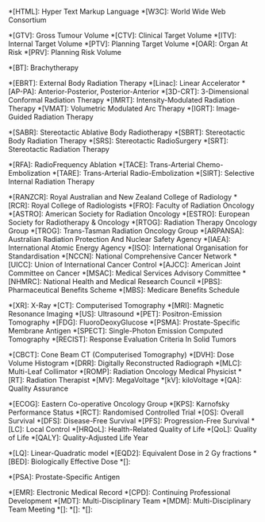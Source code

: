 *[HTML]: Hyper Text Markup Language
*[W3C]: World Wide Web Consortium

*[GTV]: Gross Tumour Volume
*[CTV]: Clinical Target Volume
*[ITV]: Internal Target Volume
*[PTV]: Planning Target Volume
*[OAR]: Organ At Risk
*[PRV]: Planning Risk Volume

*[BT]: Brachytherapy

*[EBRT]: External Body Radiation Therapy
*[Linac]: Linear Accelerator
*[AP-PA]: Anterior-Posterior, Posterior-Anterior
*[3D-CRT]: 3-Dimensional Conformal Radiation Therapy
*[IMRT]: Intensity-Modulated Radiation Therapy
*[VMAT]: Volumetric Modulated Arc Therapy
*[IGRT]: Image-Guided Radiation Therapy

*[SABR]: Stereotactic Ablative Body Radiotherapy
*[SBRT]: Stereotactic Body Radiation Therapy
*[SRS]: Stereotactic RadioSurgery
*[SRT]: Stereotactic Radiation Therapy

*[RFA]: RadioFrequency Ablation
*[TACE]: Trans-Arterial Chemo-Embolization
*[TARE]: Trans-Arterial Radio-Embolization
*[SIRT]: Selective Internal Radiation Therapy

*[RANZCR]: Royal Australian and New Zealand College of Radiology
*[RCR]: Royal College of Radiologists
*[FRO]: Faculty of Radiation Oncology
*[ASTRO]: American Society for Radiation Oncology
*[ESTRO]: European Society for Radiotherapy & Oncology
*[RTOG]: Radiation Therapy Oncology Group
*[TROG]: Trans-Tasman Radiation Oncology Group
*[ARPANSA]: Australian Radiation Protection And Nuclear Safety Agency
*[IAEA]: International Atomic Energy Agency
*[ISO]: International Organisation for Standardisation
*[NCCN]: National Comprehensive Cancer Network
*[UICC]: Union of International Cancer Control
*[AJCC]: American Joint Committee on Cancer
*[MSAC]: Medical Services Advisory Committee
*[NHMRC]: National Health and Medical Research Council
*[PBS]: Pharmaceutical Benefits Scheme
*[MBS]: Medicare Benefits Schedule

*[XR]: X-Ray
*[CT]: Computerised Tomography
*[MRI]: Magnetic Resonance Imaging
*[US]: Ultrasound
*[PET]: Positron-Emission Tomography
*[FDG]: FluoroDeoxyGlucose
*[PSMA]: Prostate-Specific Membrane Antigen
*[SPECT]: Single-Photon Emission Computed Tomography
*[RECIST]: Response Evaluation Criteria In Solid Tumors

*[CBCT]: Cone Beam CT (Computerised Tomography)
*[DVH]: Dose Volume Histogram
*[DRR]: Digitally Reconstructed Radiograph
*[MLC]: Multi-Leaf Collimator
*[ROMP]: Radiation Oncology Medical Physicist
*[RT]: Radiation Therapist
*[MV]: MegaVoltage
*[kV]: kiloVoltage
*[QA]: Quality Assurance

*[ECOG]: Eastern Co-operative Oncology Group 
*[KPS]: Karnofsky Performance Status
*[RCT]: Randomised Controlled Trial
*[OS]: Overall Survival
*[DFS]: Disease-Free Survival
*[PFS]: Progression-Free Survival
*[LC]: Local Control
*[HRQoL]: Health-Related Quality of Life
*[QoL]: Quality of Life
*[QALY]: Quality-Adjusted Life Year

*[LQ]: Linear-Quadratic model
*[EQD2]: Equivalent Dose in 2 Gy fractions
*[BED]: Biologically Effective Dose
*[]: 

*[PSA]: Prostate-Specific Antigen

*[EMR]: Electronic Medical Record
*[CPD]: Continuing Professional Development
*[MDT]: Multi-Disciplinary Team
*[MDM]: Multi-Disciplinary Team Meeting
*[]: 
*[]: 
*[]: 
